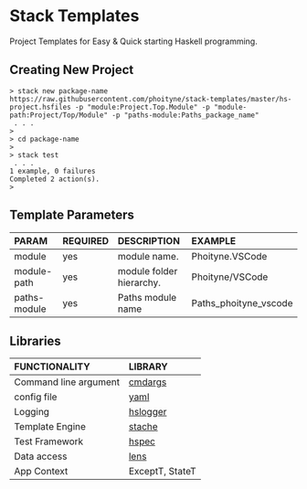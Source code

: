 # Stack Templates

Project Templates for Easy & Quick starting Haskell programming.


## Creating New Project

```
> stack new package-name https://raw.githubusercontent.com/phoityne/stack-templates/master/hs-project.hsfiles -p "module:Project.Top.Module" -p "module-path:Project/Top/Module" -p "paths-module:Paths_package_name"
 . . .
>
> cd package-name
>
> stack test
 . . .
1 example, 0 failures
Completed 2 action(s).
>
```

## Template Parameters

|PARAM|REQUIRED|DESCRIPTION|EXAMPLE|
|:--|:--|:--|:--|
|module|yes|module name.| Phoityne.VSCode|
|module-path|yes|module folder hierarchy. |Phoityne/VSCode|
|paths-module|yes|Paths module name|Paths_phoityne_vscode|

## Libraries

|FUNCTIONALITY|LIBRARY|
|:--|:--|
|Command line argument|[cmdargs](http://hackage.haskell.org/package/cmdargs)|
|config file|[yaml](http://hackage.haskell.org/package/yaml)|
|Logging|[hslogger](http://hackage.haskell.org/package/hslogger)|
|Template Engine|[stache](http://hackage.haskell.org/package/stache)|
|Test Framework|[hspec](http://hackage.haskell.org/package/hspec)|
|Data access|[lens](http://hackage.haskell.org/package/lens)|
|App Context|ExceptT, StateT|


